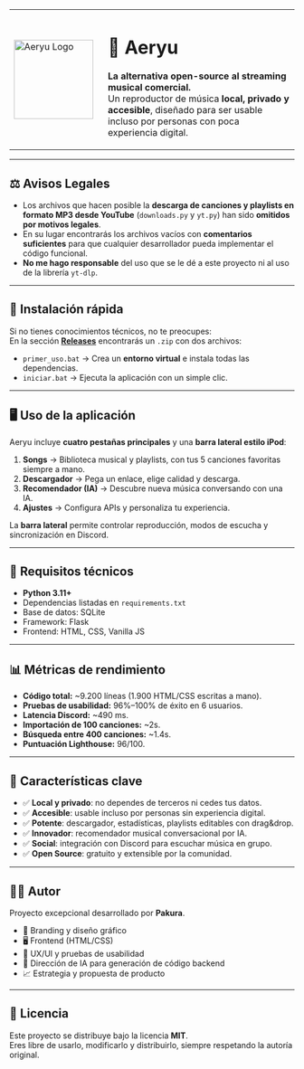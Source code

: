 <table>
  <tr>
    <td width="150" valign="middle">
      <img src="https://github.com/user-attachments/assets/1ccc97bc-d436-4be7-96e5-b0179866c781" alt="Aeryu Logo" width="140"/>
    </td>
    <td valign="middle">
      <h1>🎵 Aeryu</h1>
      <p><strong>La alternativa open-source al streaming musical comercial.</strong><br>
      Un reproductor de música <strong>local, privado y accesible</strong>, diseñado para ser usable incluso por personas con poca experiencia digital.</p>
    </td>
  </tr>
</table>

---

## ⚖️ Avisos Legales

- Los archivos que hacen posible la **descarga de canciones y playlists en formato MP3 desde YouTube** (`downloads.py` y `yt.py`) han sido **omitidos por motivos legales**.  
- En su lugar encontrarás los archivos vacíos con **comentarios suficientes** para que cualquier desarrollador pueda implementar el código funcional.  
- **No me hago responsable** del uso que se le dé a este proyecto ni al uso de la librería `yt-dlp`.

---

## 🚀 Instalación rápida

Si no tienes conocimientos técnicos, no te preocupes:  
En la sección **[Releases](../../releases)** encontrarás un `.zip` con dos archivos:

- `primer_uso.bat` → Crea un **entorno virtual** e instala todas las dependencias.  
- `iniciar.bat` → Ejecuta la aplicación con un simple clic.  

---

## 🖥️ Uso de la aplicación

Aeryu incluye **cuatro pestañas principales** y una **barra lateral estilo iPod**:

1. **Songs** → Biblioteca musical y playlists, con tus 5 canciones favoritas siempre a mano.  
2. **Descargador** → Pega un enlace, elige calidad y descarga.  
3. **Recomendador (IA)** → Descubre nueva música conversando con una IA.  
4. **Ajustes** → Configura APIs y personaliza tu experiencia.  

La **barra lateral** permite controlar reproducción, modos de escucha y sincronización en Discord.

---

## 🔧 Requisitos técnicos

- **Python 3.11+**  
- Dependencias listadas en `requirements.txt`  
- Base de datos: SQLite  
- Framework: Flask  
- Frontend: HTML, CSS, Vanilla JS  

---

## 📊 Métricas de rendimiento

- **Código total:** ~9.200 líneas (1.900 HTML/CSS escritas a mano).  
- **Pruebas de usabilidad:** 96%–100% de éxito en 6 usuarios.  
- **Latencia Discord:** ~490 ms.  
- **Importación de 100 canciones:** ~2s.  
- **Búsqueda entre 400 canciones:** ~1.4s.  
- **Puntuación Lighthouse:** 96/100.  

---

## 🌟 Características clave

- ✅ **Local y privado**: no dependes de terceros ni cedes tus datos.  
- ✅ **Accesible**: usable incluso por personas sin experiencia digital.  
- ✅ **Potente**: descargador, estadísticas, playlists editables con drag&drop.  
- ✅ **Innovador**: recomendador musical conversacional por IA.  
- ✅ **Social**: integración con Discord para escuchar música en grupo.  
- ✅ **Open Source**: gratuito y extensible por la comunidad.  

---

## 🧑‍💻 Autor

Proyecto excepcional desarrollado por **Pakura**.  
- 🎨 Branding y diseño gráfico  
- 🖥️ Frontend (HTML/CSS)  
- 🧠 UX/UI y pruebas de usabilidad  
- 🤖 Dirección de IA para generación de código backend  
- 📈 Estrategia y propuesta de producto  

---

## 📜 Licencia

Este proyecto se distribuye bajo la licencia **MIT**.  
Eres libre de usarlo, modificarlo y distribuirlo, siempre respetando la autoría original.
